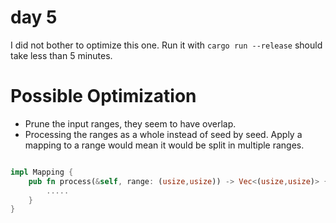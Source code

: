 # day 5

I did not bother to optimize this one. Run it with `cargo run --release` should take less than 5 minutes.

# Possible Optimization

- Prune the input ranges, they seem to have overlap.
- Processing the ranges as a whole instead of seed by seed. Apply a mapping to a range would mean
  it would be split in multiple ranges.

```rust

impl Mapping {
    pub fn process(&self, range: (usize,usize)) -> Vec<(usize,usize)> {
        .....
    }
}

```
